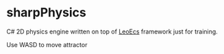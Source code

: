 # sharpPhysics
C# 2D physics engine written on top of [LeoEcs](https://github.com/Leopotam/ecs) framework just for training.

Use WASD to move attractor
